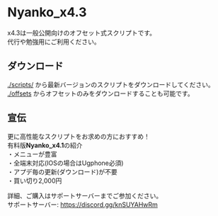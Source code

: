 # Nyanko_x4.3
x4.3は一般公開向けのオフセット式スクリプトです。  
代行や勉強用にご利用ください。  

## ダウンロード
[./scripts/](https://github.com/Rento055/x4.3/tree/main/scripts) から最新バージョンのスクリプトをダウンロードしてください。  
[./offsets](https://github.com/Rento055/x4.3/tree/main/offsets) からオフセットのみをダウンロードすることも可能です。  

## 宣伝
更に高性能なスクリプトをお求めの方におすすめ！  
有料版**Nyanko_x4.1**の紹介  
・メニューが豊富  
・全端末対応(IOSの場合はUgphone必須)  
・アプデ毎の更新(ダウンロード)が不要  
・買い切り2,000円  

詳細、ご購入はサポートサーバーまでご参加ください。  
サポートサーバー: https://discord.gg/knSUYAHwRm
